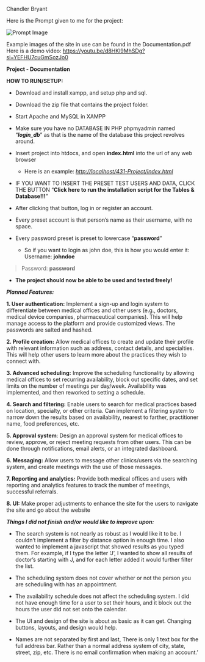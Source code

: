 
Chandler Bryant

Here is the Prompt given to me for the project:

![Prompt Image](https://github.com/Cbryant123/MedSched/blob/main/images/prompt.png?raw=true)

Example images of the site in use can be found in the Documentation.pdf
Here is a demo video:
https://youtu.be/d8HKl9MhSDg?si=YEFHU7cuGmSozJo0

**Project - Documentation**



**HOW TO RUN/SETUP:**

- Download and install xampp, and setup php and sql.

- Download the zip file that contains the project folder.

- Start Apache and MySQL in XAMPP

- Make sure you have no DATABASE IN PHP phpmyadmin named “***login_db***” as that is the name of the database this project revolves around.

- Insert project into htdocs, and open **index.html** into the url of any web browser

  - Here is an example: [*http://localhost/431-Project/index.html*](http://localhost/431-Project/index.html)

- IF YOU WANT TO INSERT THE PRESET TEST USERS AND DATA, CLICK THE BUTTON “**Click here to run the installation script for the Tables & Database!!!**”

- After clicking that button, log in or register an account.

- Every preset account is that person’s name as their username, with no space.

- Every password preset is preset to lowercase “**password**”

  - So if you want to login as john doe, this is how you would enter it:  
    Username: **johndoe**

> Password: **password**

- **The project should now be able to be used and tested freely!**

***Planned Features:***

**1. User authentication:** Implement a sign-up and login system to differentiate between medical offices and other users (e.g., doctors, medical device companies, pharmaceutical companies). This will help manage access to the platform and provide customized views. The passwords are salted and hashed.

**2. Profile creation:** Allow medical offices to create and update their profile with relevant information such as address, contact details, and specialties. This will help other users to learn more about the practices they wish to connect with.

**3. Advanced scheduling:** Improve the scheduling functionality by allowing medical offices to set recurring availability, block out specific dates, and set limits on the number of meetings per day/week. Availability was implemented, and then reworked to setting a schedule.

**4. Search and filtering:** Enable users to search for medical practices based on location, specialty, or other criteria. Can implement a filtering system to narrow down the results based on availability, nearest to farther, practitioner name, food preferences, etc.

**5. Approval system**: Design an approval system for medical offices to review, approve, or reject meeting requests from other users. This can be done through notifications, email alerts, or an integrated dashboard.

**6. Messaging:** Allow users to message other clinics/users via the searching system, and create meetings with the use of those messages.

**7. Reporting and analytics:** Provide both medical offices and users with reporting and analytics features to track the number of meetings, successful referrals.

**8. UI:** Make proper adjustments to enhance the site for the users to navigate the site and go about the website

***Things I did not finish and/or would like to improve upon:***

- The search system is not nearly as robust as I would like it to be. I couldn’t implement a filter by distance option in enough time. I also wanted to implement a javascript that showed results as you typed them. For example, if I type the letter ‘J’, I wanted to show all results of doctor’s starting with J, and for each letter added it would further filter the list.

- The scheduling system does not cover whether or not the person you are scheduling with has an appointment.

- The availability schedule does not affect the scheduling system. I did not have enough time for a user to set their hours, and it block out the hours the user did not set onto the calendar.

- The UI and design of the site is about as basic as it can get. Changing buttons, layouts, and design would help.

- Names are not separated by first and last, There is only 1 text box for the full address bar. Rather than a normal address system of city, state, street, zip, etc. There is no email confirmation when making an account.’

